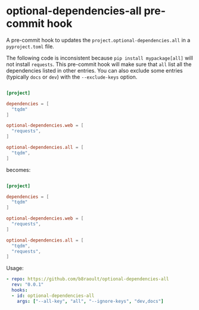 # optional-dependencies-all pre-commit hook

A pre-commit hook to updates the `project.optional-dependencies.all` in a `pyproject.toml` file.

The following code is inconsistent because `pip install mypackage[all]` will not install `requests`.
This pre-commit hook will make sure that `all` list all the dependencies listed in other entries.
You can also exclude some entries (typically `docs` or `dev`) with the `--exclude-keys` option.

```toml

[project]

dependencies = [
  "tqdm"
]

optional-dependencies.web = [
  "requests",
]

optional-dependencies.all = [
  "tqdm",
]
```

becomes:

```toml

[project]

dependencies = [
  "tqdm"
]

optional-dependencies.web = [
  "requests",
]

optional-dependencies.all = [
  "tqdm",
  "requests",
]
```

Usage:

```yaml
- repo: https://github.com/b8raoult/optional-dependencies-all
  rev: "0.0.1"
  hooks:
  - id: optional-dependencies-all
    args: ["--all-key", "all", "--ignore-keys", "dev,docs"]
```
